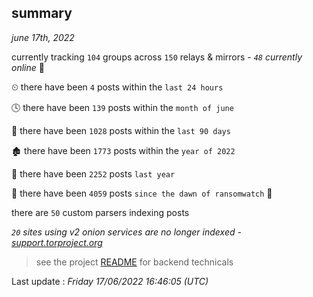 
## summary
_june 17th, 2022_

currently tracking `104` groups across `150` relays & mirrors - _`48` currently online_ 📡

⏲ there have been `4` posts within the `last 24 hours`

🕓 there have been `139` posts within the `month of june`

📅 there have been `1028` posts within the `last 90 days`

🏚 there have been `1773` posts within the `year of 2022`

🚀 there have been `2252` posts `last year`

🦕 there have been `4059` posts `since the dawn of ransomwatch` 🐣

there are `50` custom parsers indexing posts

_`20` sites using v2 onion services are no longer indexed - [support.torproject.org](https://support.torproject.org/onionservices/v2-deprecation/)_

> see the project [README](https://github.com/jmousqueton/ransomwatch#readme) for backend technicals



Last update : _Friday 17/06/2022 16:46:05 (UTC)_

